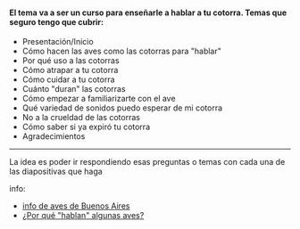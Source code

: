 #### El tema va a ser un curso para enseñarle a hablar a tu cotorra. Temas que seguro tengo que cubrir:

- Presentación/Inicio
- Cómo hacen las aves como las cotorras para "hablar"
- Por qué uso a las cotorras
- Cómo atrapar a tu cotorra
- Cómo cuidar a tu cotorra
- Cuánto "duran" las cotorras
- Cómo empezar a familiarizarte con el ave
- Qué variedad de sonidos puedo esperar de mi cotorra
- No a la crueldad de las cotorras
- Cómo saber si ya expiró tu cotorra
- Agradecimientos

----------
La idea es poder ir respondiendo esas preguntas o temas con cada una de las diapositivas que haga




info:
- [info de aves de Buenos Aires](https://www.tiendanimal.es/articulos/porque-los-loros-hablan/)
- [¿Por qué "hablan" algunas aves?](https://www.tiendanimal.es/articulos/cotorras-argentinas/?srsltid=AfmBOoqBloEQqLEqh-HBj4wmEJCWk6QdlGZlfrkCuRaD1P57G8eHceH7)
